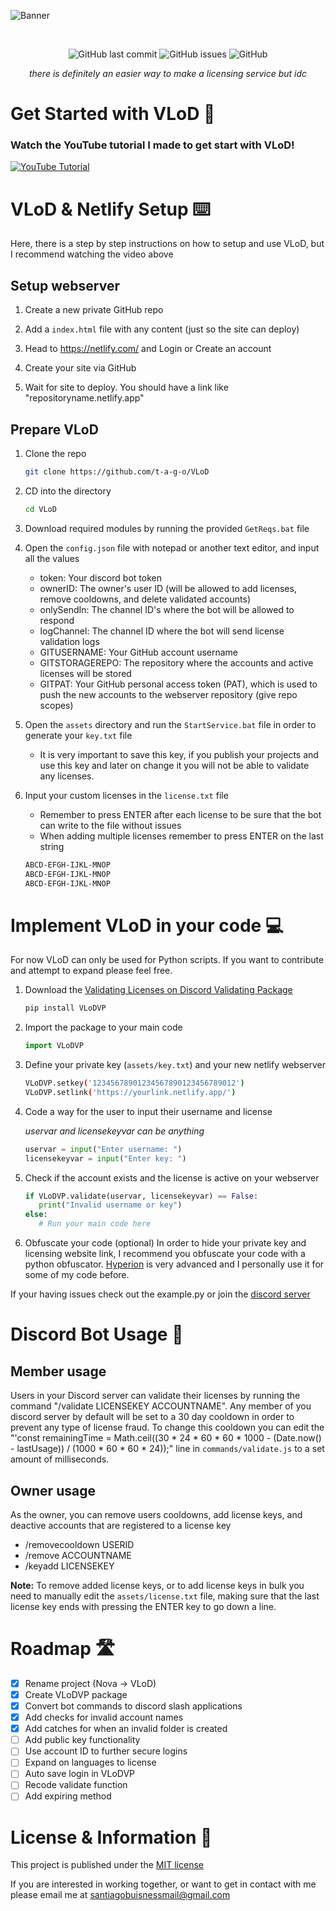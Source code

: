 ![Banner](./header.png)
<div align="center">
    </a>
    <br />

   ![GitHub last commit](https://img.shields.io/github/last-commit/t-a-g-o/vlod)
   ![GitHub issues](https://img.shields.io/github/issues-raw/t-a-g-o/vlod)
   ![GitHub](https://img.shields.io/github/license/t-a-g-o/vlod)

   *there is definitely an easier way to make a licensing service but idc*

</div>

# Get Started with VLoD 🚀
### Watch the YouTube tutorial I made to get start with VLoD!
[![YouTube Tutorial](https://img.youtube.com/vi/ZGfnvUzBGG8/0.jpg)](https://youtube.com/watch?v=ZGfnvUzBGG8)

# VLoD & Netlify Setup ⌨️

Here, there is a step by step instructions on how to setup and use VLoD, but I recommend watching the video above

## Setup webserver
1. Create a new private GitHub repo
   
2. Add a `index.html` file with any content (just so the site can deploy)
   
3. Head to https://netlify.com/ and Login or Create an account
   
4. Create your site via GitHub

5. Wait for site to deploy. You should have a link like "repositoryname.netlify.app"

## Prepare VLoD
1. Clone the repo
   ```sh
   git clone https://github.com/t-a-g-o/VLoD
   ```
   
2. CD into the directory
   ```sh
   cd VLoD
   ```
3. Download required modules by running the provided `GetReqs.bat` file
   
4. Open the `config.json` file with notepad or another text editor, and input all the values
   * token: Your discord bot token
   * ownerID: The owner's user ID (will be allowed to add licenses, remove cooldowns, and delete validated accounts)
   * onlySendIn: The channel ID's where the bot will be allowed to respond
   * logChannel: The channel ID where the bot will send license validation logs
   * GITUSERNAME: Your GitHub account username
   * GITSTORAGEREPO: The repository where the accounts and active licenses will be stored
   * GITPAT: Your GitHub personal access token (PAT), which is used to push the new accounts to the webserver repository (give repo scopes)
5. Open the `assets` directory and run the `StartService.bat` file in order to generate your `key.txt` file
   * It is very important to save this key, if you publish your projects and use this key and later on change it you will not be able to validate any licenses.

6. Input your custom licenses in the `license.txt` file
   * Remember to press ENTER after each license to be sure that the bot can write to the file without issues
   * When adding multiple licenses remember to press ENTER on the last string
   ```txt
   ABCD-EFGH-IJKL-MNOP
   ABCD-EFGH-IJKL-MNOP
   ABCD-EFGH-IJKL-MNOP

   ```

# Implement VLoD in your code 💻
For now VLoD can only be used for Python scripts. If you want to contribute and attempt to expand please feel free.
1. Download the [Validating Licenses on Discord Validating Package](https://github.com/t-a-g-o/vlod/tree/vlodvp)
   ```sh
   pip install VLoDVP
   ```
2. Import the package to your main code
   ```py
   import VLoDVP
   ```
3. Define your private key (`assets/key.txt`) and your new netlify webserver
   ```sh
   VLoDVP.setkey('12345678901234567890123456789012')
   VLoDVP.setlink('https://yourlink.netlify.app/')
   ```
4. Code a way for the user to input their username and license

   *uservar and licensekeyvar can be anything*
   ```py
   uservar = input("Enter username: ")
   licensekeyvar = input("Enter key: ")
   ```
5. Check if the account exists and the license is active on your webserver
   ```py
   if VLoDVP.validate(uservar, licensekeyvar) == False:
      print("Invalid username or key")
   else:
      # Run your main code here
   ```
6. Obfuscate your code (optional)
 In order to hide your private key and licensing website link, I recommend you obfuscate your code with a python obfuscator. [Hyperion](https://github.com/billythegoat356/Hyperion) is very advanced and I personally use it for some of my code before.


If your having issues check out the example.py or join the [discord server](https://tago.works/discord)
# Discord Bot Usage 🤖
## Member usage
Users in your Discord server can validate their licenses by running the command "/validate LICENSEKEY ACCOUNTNAME".
Any member of you discord server by default will be set to a 30 day cooldown in order to prevent any type of license fraud. To change this cooldown you can edit the "'const remainingTime = Math.ceil((30 * 24 * 60 * 60 * 1000 - (Date.now() - lastUsage)) / (1000 * 60 * 60 * 24));" line in `commands/validate.js` to a set amount of milliseconds.

## Owner usage
As the owner, you can remove users cooldowns, add license keys, and deactive accounts that are registered to a license key
* /removecooldown USERID
* /remove ACCOUNTNAME
* /keyadd LICENSEKEY

**Note:**
To remove added license keys, or to add license keys in bulk you need to manually edit the `assets/license.txt` file, making sure that the last license key ends with pressing the ENTER key to go down a line.

# Roadmap 🛣️
- [x] Rename project (Nova -> VLoD)
- [x] Create VLoDVP package
- [x] Convert bot commands to discord slash applications
- [x] Add checks for invalid account names
- [x] Add catches for when an invalid folder is created
- [ ] Add public key functionality
- [ ] Use account ID to further secure logins
- [ ] Expand on languages to license
- [ ] Auto save login in VLoDVP
- [ ] Recode validate function
- [ ] Add expiring method

# License & Information 📃
This project is published under the [MIT license](./LICENSE)

If you are interested in working together, or want to get in contact with me please email me at santiagobuisnessmail@gmail.com

